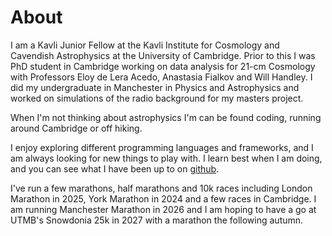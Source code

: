 # About

I am a Kavli Junior Fellow at the Kavli Institute for Cosmology and Cavendish Astrophysics at the University of Cambridge. Prior to this I was PhD student in Cambridge working on data analysis for 21-cm Cosmology with Professors Eloy de Lera Acedo, Anastasia Fialkov and Will Handley. I did my undergraduate in Manchester in Physics and Astrophysics and worked on simulations of the radio background for my masters project. 

When I'm not thinking about astrophysics I'm can be found coding, running around Cambridge or off hiking.

I enjoy exploring different programming languages and frameworks, and I am always looking for new things to play with. I learn best when I am doing, and you can see what I have been up to on [github](https://github.com/htjb).

I've run a few marathons, half marathons and 10k races including London Marathon in 2025, York Marathon in 2024 and a few races in Cambridge. I am running Manchester Marathon in 2026 and I am hoping to have a go at UTMB's Snowdonia 25k in 2027 with a marathon the following autumn. 